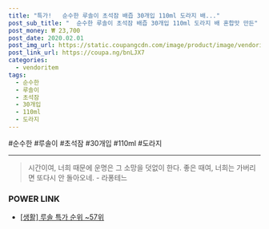 ```yaml
--- 
title: "특가!   순수한 루솔이 초석잠 배즙 30개입 110ml 도라지 배..." 
post_sub_title: "  순수한 루솔이 초석잠 배즙 30개입 110ml 도라지 배 혼합맛 만든" 
post_money: ₩ 23,700 
post_date: 2020.02.01 
post_img_url: https://static.coupangcdn.com/image/product/image/vendoritem/2017/11/28/3287400007/efa9dade-7ddc-427d-b258-7decf016d8df.jpg 
post_link_url: https://coupa.ng/bnLJX7 
categories: 
  - vendoritem 
tags: 
  - 순수한 
  - 루솔이 
  - 초석잠 
  - 30개입 
  - 110ml 
  - 도라지 
--- 
```

  #순수한 #루솔이 #초석잠 #30개입 #110ml #도라지 
<hr> 

> 시간이여, 너희 때문에 운명은 그 소망을 덧없이 한다. 좋은 때여, 너희는 가버리면 또다시 안 돌아오네. - 라퐁테느 


### POWER LINK

* <a href="https://blog.naver.com/sakai111/221792012845" target="_blank"> [생활] 루솔 특가 순위 ~57위</a>
